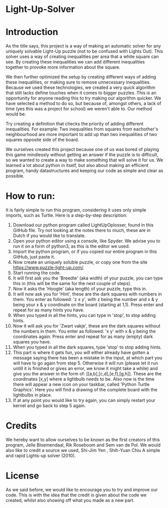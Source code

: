 # Light-Up-Solver

# Introduction
As the title says, this project is a way of making an automatic solver for any uniquely solvable Light-Up puzzle (not to be confused with Lights Out).
This solver uses a way of creating inequalities per area that a white square can see. By creating these inequalities we can add different inequalities together to provoke more information about the square.

We then further optimized the setup by creating different ways of adding these inequalities, or making sure to remove unnecessary inequalities.
Because we used these technologies, we created a very quick algorithm that still lacks define touches when it comes to bigger puzzles. This is an opportunity for anyone reading this to try making our algorithm quicker. We have selected a method to do so, but because of, amongst others, a lack of time (yes this was a project for school) we weren't able to. Our method would be:

Try creating a definition that checks the priority of adding different inequalities. For example: Two inequalities from squares from eachother's neighbourhood are more important to add up than two inequalities of two squares opposite side of the board.

We ourselves created this project because one of us was bored of playing this game mindlessly without getting an answer if the puzzle is to difficult, so we wanted to create a way to make something that will solve it for us. We learned a lot about python in itself, but also about making an efficient program, handy datastructures and keeping our code as simple and clear as possible.

# How to run:
It is fairly simple to run this program, considering it uses only simple imports, such as Turtle. Here is a step-by-step description:
1) Download our python program called LightUpOplosser, found in this GitHub file. Try not looking at the notes there to much, these are in Dutch if you would like to translate.
2) Open your python editor using a console, like Spyder. We advise you to run it on a form of python3, as this is the editor we used.
3) Import the python program, or if you copied our entire program in this GitHub, just paste it.
4) Now create an uniquely soluble puzzle, or copy one from the site https://www.puzzle-light-up.com/.
5) Start running the code.
6) It will first ask you the 'Breedte' (aka width) of your puzzle, you can type this in (this will be the same for the next couple of steps).
7) Now it asks the 'Hoogte' (aka length) of your puzzle, type this in.
8) It will now ask you for 'Hint', these are the dark squares with numbers in them. You enter as followed: 'z x y', with z being the number and x & y being your x & y coordinate on the board (starting at 1,1). Press enter and repeat for as many hints you have.
9) When you typed in all the hints, you can type in 'stop', to stop adding hints.
10) Now it will ask you for 'Zwart vakje', these are the dark squares without the numbers in them. You enter as followed: 'x y' with x & y being the coordinates again. Press enter and repeat for as many (empty) dark squares you have.
11) When you typed in all the dark squares, type 'stop' to stop adding hints.
12) This part is where it gets fun, you will either already have gotten a message saying there has been a mistake in the input, at which part you will have to go again from step 5. Otherwise it will run (please let it run untill it is finished or gives an error, we know it might take a while) and give you the answer in the form of:
[[a,b],[c,d],[e,f],[g,h]]. These are the coordinates [x,y] where a lightbulb needs to be. Also now is the time there will appear a new icon on your taskbar, called 'Python Turtle Graphics'. Here you will find a drawing of the complete board with the lightbulbs in place.
13) If at any point you would like to try again, you can simply restart your kernel and go back to step 5 again.

# Credits
We hereby want to allow ourselves to be known as the first creators of this program, Jelle Bloemendaal, Rik Roseboom and Sem van de Pol. We would also like to credit a source we used, Shi-Jim Yen , Shih-Yuan Chiu A simple and rapid Lights-up solver (2010).

# License
As we said before, we would like to encourage you to try and improve our code. This is with the idea that the credit is given about the code we created, whilst also showing off what you made as a new part.
